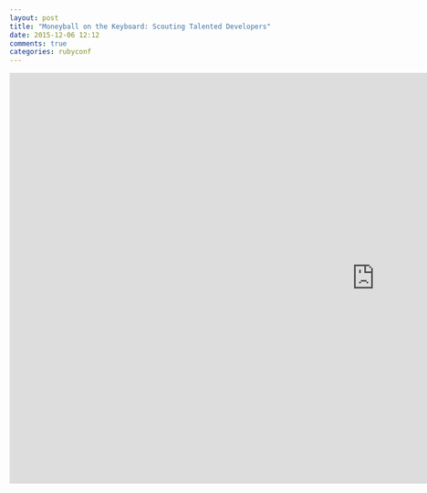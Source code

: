 ```yaml
---
layout: post
title: "Moneyball on the Keyboard: Scouting Talented Developers"
date: 2015-12-06 12:12
comments: true
categories: rubyconf
---
```


<iframe width="1280" height="720" src="https://www.youtube-nocookie.com/embed/tw5wFOAmpTc?rel=0" frameborder="0" allowfullscreen></iframe>
